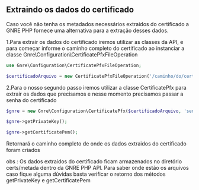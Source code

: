## Extraindo os dados do certificado

Caso você não tenha os metadados necessários extraidos do certificado a GNRE PHP fornece uma alternativa para a extração desses dados.

1.Para extrair os dados do certificado iremos utilizar as classes da API, e para começar informe o caminho completo do certificado ao instanciar a classe  Gnre\Configuration\CertificatePfxFileOperation

```php
use Gnre\Configuration\CertificatePfxFileOperation;

$certificadoArquivo = new CertificatePfxFileOperation('/caminho/do/certificado/cert.pfx');
```

2.Para o nosso segundo passo iremos utilizar a classe CertificatePfx para extrair os dados que precisamos e nesse momento precisamos passar a senha do certificado

```php
$gnre = new Gnre\Configuration\CertificatePfx($certificadoArquivo, 'senha');

$gnre->getPrivateKey();

$gnre->getCertificatePem();
```

Retornará o caminho completo de onde os dados extraidos do certificado foram criados

obs : Os dados extraidos do certificado ficam armazenados no diretório certs/metada dentro da GNRE PHP API. Para saber onde estão os arquivos caso fique alguma dúvidas basta verificar o retorno dos métodos  getPrivateKey e  getCertificatePem
